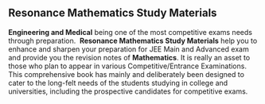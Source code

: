 <h2> Resonance Mathematics Study Materials</h2>
<p><strong>Engineering and Medical</strong> being one of the most competitive exams needs through preparation.&nbsp; <strong>Resonance Mathematics Study Materials</strong> help you to enhance and sharpen your preparation for JEE Main and Advanced exam and provide you the revision notes of <strong>Mathematics</strong>. It is really an asset to those who plan to appear in various Competitive/Entrance Examinations. This comprehensive book has mainly and deliberately been designed to cater to the long-felt needs of the students studying in college and universities, including the prospective candidates for competitive exams.</p>
